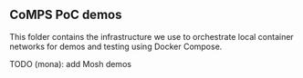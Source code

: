 ## CoMPS PoC demos

This folder contains the infrastructure we use to orchestrate local container networks for demos and testing using Docker Compose.

TODO (mona): add Mosh demos
